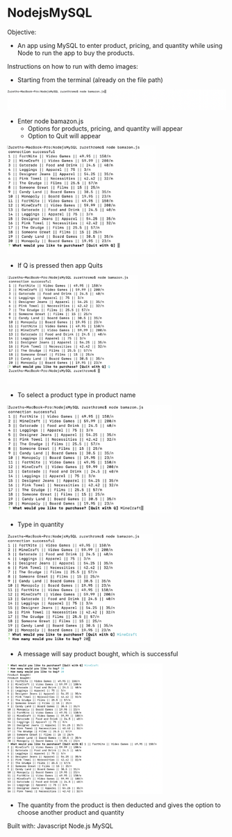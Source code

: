 # NodejsMySQL
Objective: 

- An app using MySQL to enter product, pricing, and quantity while using Node to run the app to buy the products. 

Instructions on how to run with demo images:

- Starting from the terminal (already on the file path)

![alt text](images/first.png)

- Enter node bamazon.js
    - Options for products, pricing, and quantity will appear
    - Option to Quit will appear
    
<img src="images/second.png" width=auto height="250">

- If Q is pressed then app Quits

<img src="images/third.png" width=auto height="250">

- To select a product type in product name 

<img src="images/fourth.png" width=auto height="250">

- Type in quantity

<img src="images/fifth.png" width=auto height="250">

- A message will say product bought, which is successful

<img src="images/sixth.png" width=auto height="300">


- The quantity from the product is then deducted and gives the option to choose another product and quantity

Built with:
Javascript
Node.js
MySQL
